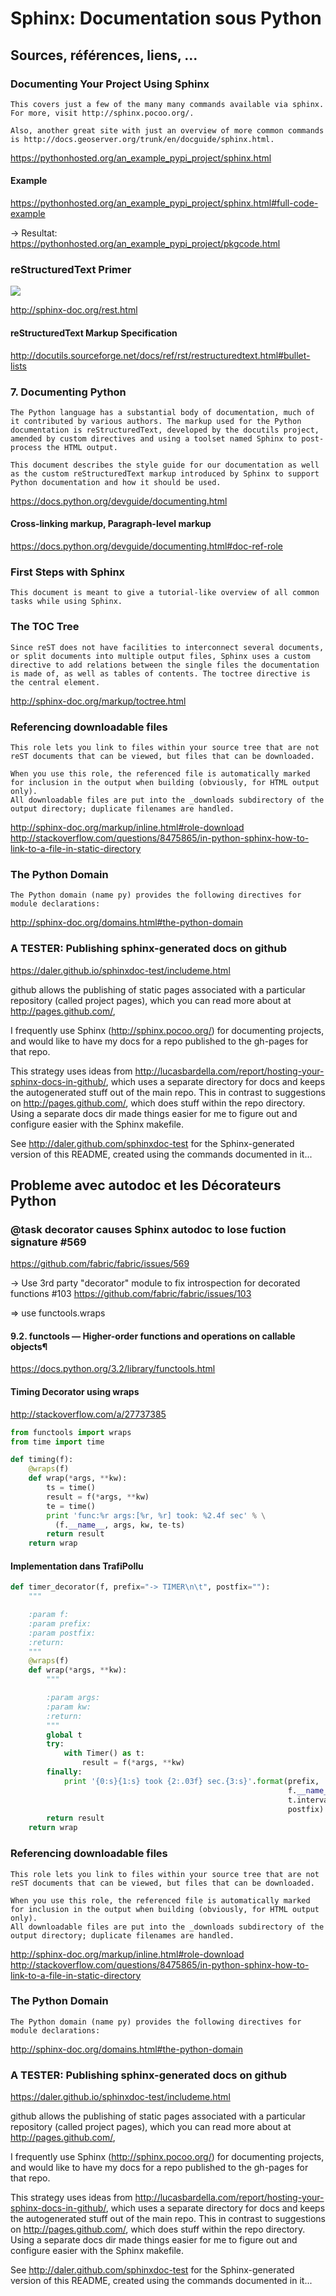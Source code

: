 # Sphinx: Documentation sous Python

## Sources, références, liens, ...

### Documenting Your Project Using Sphinx
```
This covers just a few of the many many commands available via sphinx. For more, visit http://sphinx.pocoo.org/.

Also, another great site with just an overview of more common commands is http://docs.geoserver.org/trunk/en/docguide/sphinx.html.
```
https://pythonhosted.org/an_example_pypi_project/sphinx.html

#### Example
https://pythonhosted.org/an_example_pypi_project/sphinx.html#full-code-example

-> Resultat: https://pythonhosted.org/an_example_pypi_project/pkgcode.html

### reStructuredText Primer
![](http://sphinx-doc.org/_static/sphinxheader.png)

http://sphinx-doc.org/rest.html

#### reStructuredText Markup Specification
http://docutils.sourceforge.net/docs/ref/rst/restructuredtext.html#bullet-lists

### 7. Documenting Python
```
The Python language has a substantial body of documentation, much of it contributed by various authors. The markup used for the Python documentation is reStructuredText, developed by the docutils project, amended by custom directives and using a toolset named Sphinx to post-process the HTML output.

This document describes the style guide for our documentation as well as the custom reStructuredText markup introduced by Sphinx to support Python documentation and how it should be used.
```
https://docs.python.org/devguide/documenting.html

#### Cross-linking markup, Paragraph-level markup
https://docs.python.org/devguide/documenting.html#doc-ref-role

### First Steps with Sphinx
```
This document is meant to give a tutorial-like overview of all common tasks while using Sphinx.
```

### The TOC Tree
```
Since reST does not have facilities to interconnect several documents, or split documents into multiple output files, Sphinx uses a custom directive to add relations between the single files the documentation is made of, as well as tables of contents. The toctree directive is the central element.
```
http://sphinx-doc.org/markup/toctree.html

### Referencing downloadable files
```
This role lets you link to files within your source tree that are not reST documents that can be viewed, but files that can be downloaded.

When you use this role, the referenced file is automatically marked for inclusion in the output when building (obviously, for HTML output only).
All downloadable files are put into the _downloads subdirectory of the output directory; duplicate filenames are handled.
```

http://sphinx-doc.org/markup/inline.html#role-download
http://stackoverflow.com/questions/8475865/in-python-sphinx-how-to-link-to-a-file-in-static-directory

### The Python Domain
`The Python domain (name py) provides the following directives for module declarations:`

http://sphinx-doc.org/domains.html#the-python-domain

### A TESTER: Publishing sphinx-generated docs on github
https://daler.github.io/sphinxdoc-test/includeme.html

github allows the publishing of static pages associated with a particular repository (called project pages), which you can read more about at http://pages.github.com/,

I frequently use Sphinx (http://sphinx.pocoo.org/) for documenting projects, and would like to have my docs for a repo published to the gh-pages for that repo.

This strategy uses ideas from http://lucasbardella.com/report/hosting-your-sphinx-docs-in-github/, which uses a separate directory for docs and keeps the autogenerated stuff out of the main repo. This in contrast to suggestions on http://pages.github.com/, which does stuff within the repo directory. Using a separate docs dir made things easier for me to figure out and configure easier with the Sphinx makefile.

See http://daler.github.com/sphinxdoc-test for the Sphinx-generated version of this README, created using the commands documented in it...


## Probleme avec autodoc et les Décorateurs Python

###  @task decorator causes Sphinx autodoc to lose fuction signature #569
https://github.com/fabric/fabric/issues/569

->  Use 3rd party "decorator" module to fix introspection for decorated functions #103
https://github.com/fabric/fabric/issues/103

=> use functools.wraps

#### 9.2. functools — Higher-order functions and operations on callable objects¶
https://docs.python.org/3.2/library/functools.html

#### Timing Decorator using wraps
http://stackoverflow.com/a/27737385
```python
from functools import wraps
from time import time

def timing(f):
    @wraps(f)
    def wrap(*args, **kw):
        ts = time()
        result = f(*args, **kw)
        te = time()
        print 'func:%r args:[%r, %r] took: %2.4f sec' % \
          (f.__name__, args, kw, te-ts)
        return result
    return wrap
```    

#### Implementation dans TrafiPollu
```python
def timer_decorator(f, prefix="-> TIMER\n\t", postfix=""):
    """

    :param f:
    :param prefix:
    :param postfix:
    :return:
    """
    @wraps(f)
    def wrap(*args, **kw):
        """

        :param args:
        :param kw:
        :return:
        """
        global t
        try:
            with Timer() as t:
                result = f(*args, **kw)
        finally:
            print '{0:s}{1:s} took {2:.03f} sec.{3:s}'.format(prefix,
                                                              f.__name__,
                                                              t.interval,
                                                              postfix)
        return result
    return wrap
```

### Referencing downloadable files
```
This role lets you link to files within your source tree that are not reST documents that can be viewed, but files that can be downloaded.

When you use this role, the referenced file is automatically marked for inclusion in the output when building (obviously, for HTML output only).
All downloadable files are put into the _downloads subdirectory of the output directory; duplicate filenames are handled.
```

http://sphinx-doc.org/markup/inline.html#role-download
http://stackoverflow.com/questions/8475865/in-python-sphinx-how-to-link-to-a-file-in-static-directory

### The Python Domain
`The Python domain (name py) provides the following directives for module declarations:`

http://sphinx-doc.org/domains.html#the-python-domain

### A TESTER: Publishing sphinx-generated docs on github
https://daler.github.io/sphinxdoc-test/includeme.html

github allows the publishing of static pages associated with a particular repository (called project pages), which you can read more about at http://pages.github.com/,

I frequently use Sphinx (http://sphinx.pocoo.org/) for documenting projects, and would like to have my docs for a repo published to the gh-pages for that repo.

This strategy uses ideas from http://lucasbardella.com/report/hosting-your-sphinx-docs-in-github/, which uses a separate directory for docs and keeps the autogenerated stuff out of the main repo. This in contrast to suggestions on http://pages.github.com/, which does stuff within the repo directory. Using a separate docs dir made things easier for me to figure out and configure easier with the Sphinx makefile.

See http://daler.github.com/sphinxdoc-test for the Sphinx-generated version of this README, created using the commands documented in it...
